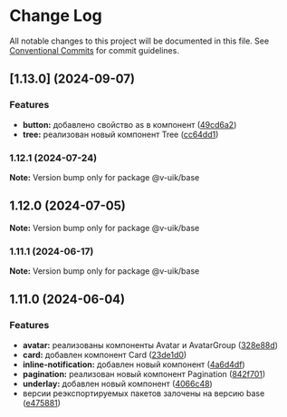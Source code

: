 # Change Log

All notable changes to this project will be documented in this file.
See [Conventional Commits](https://conventionalcommits.org) for commit guidelines.

## [1.13.0] (2024-09-07)


### Features

* **button:** добавлено свойство as в компонент ([49cd6a2](#))
* **tree:** реализован новый компонент Tree ([cc64dd1](#))



### 1.12.1 (2024-07-24)

**Note:** Version bump only for package @v-uik/base





## 1.12.0 (2024-07-05)

**Note:** Version bump only for package @v-uik/base





### 1.11.1 (2024-06-17)

**Note:** Version bump only for package @v-uik/base





## 1.11.0 (2024-06-04)


### Features

* **avatar:** реализованы компоненты Avatar и AvatarGroup ([328e88d](#))
* **card:** добавлен компонент Card ([23de1d0](#))
* **inline-notification:** добавлен новый компонент ([4a6d4df](#))
* **pagination:** реализован новый компонент Pagination ([842f701](#))
* **underlay:** добавлен новый компонент ([4066c48](#))
* версии реэкспортируемых пакетов залочены на версию base ([e475881](#))
